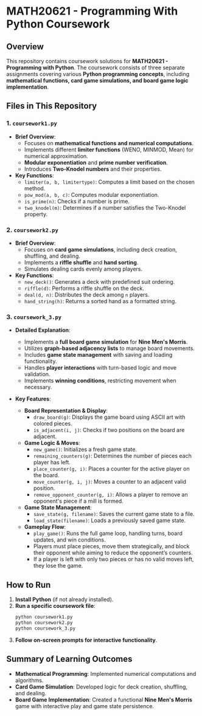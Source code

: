 # MATH20621 - Programming With Python Coursework

## Overview
This repository contains coursework solutions for **MATH20621 - Programming with Python**. The coursework consists of three separate assignments covering various **Python programming concepts**, including **mathematical functions, card game simulations, and board game logic implementation**.

## Files in This Repository

### 1. `coursework1.py`
- **Brief Overview**:
  - Focuses on **mathematical functions and numerical computations**.
  - Implements different **limiter functions** (WENO, MINMOD, Mean) for numerical approximation.
  - **Modular exponentiation** and **prime number verification**.
  - Introduces **Two-Knodel numbers** and their properties.
- **Key Functions**:
  - `limiter(a, b, limitertype)`: Computes a limit based on the chosen method.
  - `pow_mod(a, b, c)`: Computes modular exponentiation.
  - `is_prime(n)`: Checks if a number is prime.
  - `two_knodel(m)`: Determines if a number satisfies the Two-Knodel property.

### 2. `coursework2.py`
- **Brief Overview**:
  - Focuses on **card game simulations**, including deck creation, shuffling, and dealing.
  - Implements a **riffle shuffle** and **hand sorting**.
  - Simulates dealing cards evenly among players.
- **Key Functions**:
  - `new_deck()`: Generates a deck with predefined suit ordering.
  - `riffle(d)`: Performs a riffle shuffle on the deck.
  - `deal(d, n)`: Distributes the deck among `n` players.
  - `hand_string(h)`: Returns a sorted hand as a formatted string.

### 3. `coursework_3.py`
- **Detailed Explanation**:
  - Implements a **full board game simulation** for **Nine Men's Morris**.
  - Utilizes **graph-based adjacency lists** to manage board movements.
  - Includes **game state management** with saving and loading functionality.
  - Handles **player interactions** with turn-based logic and move validation.
  - Implements **winning conditions**, restricting movement when necessary.

- **Key Features**:
  - **Board Representation & Display**:
    - `draw_board(g)`: Displays the game board using ASCII art with colored pieces.
    - `is_adjacent(i, j)`: Checks if two positions on the board are adjacent.
  - **Game Logic & Moves**:
    - `new_game()`: Initializes a fresh game state.
    - `remaining_counters(g)`: Determines the number of pieces each player has left.
    - `place_counter(g, i)`: Places a counter for the active player on the board.
    - `move_counter(g, i, j)`: Moves a counter to an adjacent valid position.
    - `remove_opponent_counter(g, i)`: Allows a player to remove an opponent's piece if a mill is formed.
  - **Game State Management**:
    - `save_state(g, filename)`: Saves the current game state to a file.
    - `load_state(filename)`: Loads a previously saved game state.
  - **Gameplay Flow**:
    - `play_game()`: Runs the full game loop, handling turns, board updates, and win conditions.
    - Players must place pieces, move them strategically, and block their opponent while aiming to reduce the opponent’s counters.
    - If a player is left with only two pieces or has no valid moves left, they lose the game.

## How to Run
1. **Install Python** (if not already installed).
2. **Run a specific coursework file**:
   ```bash
   python coursework1.py
   python coursework2.py
   python coursework_3.py
   ```
3. **Follow on-screen prompts for interactive functionality**.

## Summary of Learning Outcomes
- **Mathematical Programming**: Implemented numerical computations and algorithms.
- **Card Game Simulation**: Developed logic for deck creation, shuffling, and dealing.
- **Board Game Implementation**: Created a functional **Nine Men's Morris** game with interactive play and game state persistence.

